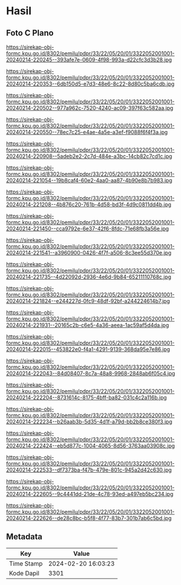 # Hasil

## Foto C Plano

https://sirekap-obj-formc.kpu.go.id/8302/pemilu/pdpr/33/22/05/20/01/3322052001001-20240214-220245--393afe7e-0609-4f98-993a-d22cfc3d3b28.jpg

https://sirekap-obj-formc.kpu.go.id/8302/pemilu/pdpr/33/22/05/20/01/3322052001001-20240214-220353--6db150d5-e7d3-48e6-8c22-8d80c5ba6cdb.jpg

https://sirekap-obj-formc.kpu.go.id/8302/pemilu/pdpr/33/22/05/20/01/3322052001001-20240214-220502--977a962c-7520-4240-ac09-397f63c582aa.jpg

https://sirekap-obj-formc.kpu.go.id/8302/pemilu/pdpr/33/22/05/20/01/3322052001001-20240214-220550--78ec7c25-e4ae-4a5e-a3ef-f9088f6f4f3a.jpg

https://sirekap-obj-formc.kpu.go.id/8302/pemilu/pdpr/33/22/05/20/01/3322052001001-20240214-220908--5adeb2e2-2c7d-484e-a3bc-14cb82c7cd1c.jpg

https://sirekap-obj-formc.kpu.go.id/8302/pemilu/pdpr/33/22/05/20/01/3322052001001-20240214-221054--19b8caf4-60e2-4aa0-aa87-4b90e8b7b983.jpg

https://sirekap-obj-formc.kpu.go.id/8302/pemilu/pdpr/33/22/05/20/01/3322052001001-20240214-221208--4b876c20-761b-4d58-bd3f-4d9c0811dd4b.jpg

https://sirekap-obj-formc.kpu.go.id/8302/pemilu/pdpr/33/22/05/20/01/3322052001001-20240214-221450--cca9792e-6e37-42f6-8fdc-71e68fb3a56e.jpg

https://sirekap-obj-formc.kpu.go.id/8302/pemilu/pdpr/33/22/05/20/01/3322052001001-20240214-221541--a3960900-0426-4f7f-a506-8c3ee55d370e.jpg

https://sirekap-obj-formc.kpu.go.id/8302/pemilu/pdpr/33/22/05/20/01/3322052001001-20240214-221735--4d22092d-2936-4e6d-9b84-65211110768c.jpg

https://sirekap-obj-formc.kpu.go.id/8302/pemilu/pdpr/33/22/05/20/01/3322052001001-20240214-221824--e244227d-0fc9-48df-92bf-a244224614b7.jpg

https://sirekap-obj-formc.kpu.go.id/8302/pemilu/pdpr/33/22/05/20/01/3322052001001-20240214-221931--20165c2b-c6e5-4a36-aeea-1ac59af5d4da.jpg

https://sirekap-obj-formc.kpu.go.id/8302/pemilu/pdpr/33/22/05/20/01/3322052001001-20240214-222015--453822e0-f4a1-4291-9139-368da95e7e86.jpg

https://sirekap-obj-formc.kpu.go.id/8302/pemilu/pdpr/33/22/05/20/01/3322052001001-20240214-222043--84d08407-8c7a-48a8-9968-2848ab6f05c4.jpg

https://sirekap-obj-formc.kpu.go.id/8302/pemilu/pdpr/33/22/05/20/01/3322052001001-20240214-222204--8731614c-8175-4bff-ba82-031c4c2a116b.jpg

https://sirekap-obj-formc.kpu.go.id/8302/pemilu/pdpr/33/22/05/20/01/3322052001001-20240214-222234--b26aab3b-5d35-4d1f-a79d-bb2b8ce380f3.jpg

https://sirekap-obj-formc.kpu.go.id/8302/pemilu/pdpr/33/22/05/20/01/3322052001001-20240214-222424--eb5d877c-1004-4065-8d56-3763aa03908c.jpg

https://sirekap-obj-formc.kpu.go.id/8302/pemilu/pdpr/33/22/05/20/01/3322052001001-20240214-222533--df7373ba-f47b-479e-801c-945a2d42c630.jpg

https://sirekap-obj-formc.kpu.go.id/8302/pemilu/pdpr/33/22/05/20/01/3322052001001-20240214-222605--9c4441dd-21de-4c78-93ed-a497eb5bc234.jpg

https://sirekap-obj-formc.kpu.go.id/8302/pemilu/pdpr/33/22/05/20/01/3322052001001-20240214-222626--de28c8bc-b5f8-4f77-83b7-301b7ab6c5bd.jpg


## Metadata

| Key        | Value               |
| ---------- | ------------------- |
| Time Stamp | 2024-02-20 16:03:23 |
| Kode Dapil | 3301                |



